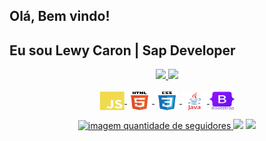 <div> 
  <h2>Olá, Bem vindo!</h2>
  <h2>Eu sou Lewy Caron | <strong>Sap Developer</strong></h2>
</div>
  


<div align="center">
  <a href="https://github.com/lewycaron">
  <img height="180em" src="https://github-readme-stats.vercel.app/api?username=lewycaron&show_icons=true&theme=dark&include_all_commits=true&count_private=true&count_public=true"/>
  <img height="180em" src="https://github-readme-stats.vercel.app/api/top-langs/?username=lewycaron&layout=compact&langs_count=7&theme=dark"/>
</div>
  
<div align="center" style="display: inline_block"><br>
  <img align="center" alt="Lewy-Js" height="30" width="40" src="https://raw.githubusercontent.com/devicons/devicon/master/icons/javascript/javascript-plain.svg">
  <img align="center" alt="Lewy-HTML" height="30" width="40" src="https://raw.githubusercontent.com/devicons/devicon/master/icons/html5/html5-original-wordmark.svg">
  <img align="center" alt="Lewy-CSS" height="30" width="40" src="https://raw.githubusercontent.com/devicons/devicon/master/icons/css3/css3-original-wordmark.svg">
  <img align="center" alt="Lewy-Java" height="30" width="40" src="https://raw.githubusercontent.com/devicons/devicon/master/icons/java/java-original-wordmark.svg">
  <img align="center" alt="Lewy-Bootstrap" height="30" width="40" src="https://raw.githubusercontent.com/devicons/devicon/master/icons/bootstrap/bootstrap-original-wordmark.svg">
</div>
  
<p>

<div align="center">
  <img src="https://img.shields.io/github/followers/LewyCaron?logo=seguidores&style=for-the-badge" alt="imagem quantidade de seguidores"> 
  <a href="https://instagram.com/lewycaron" target="_blank">
    <img src="https://img.shields.io/badge/-Instagram-%23E4405F?style=for-the-badge&logo=instagram&logoColor=white" target="_blank"></a>
 	<a href="https://www.linkedin.com/lewycaron" target="_blank">
    <img src="https://img.shields.io/badge/-LinkedIn-%230077B5?style=for-the-badge&logo=linkedin&logoColor=white" target="_blank"></a> 

</div>
